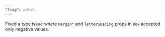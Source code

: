 ```yaml
---
"frog": patch
---
```


Fixed a type issue where `margin*` and `letterSpacing` props in `Box` accepted only negative values.
